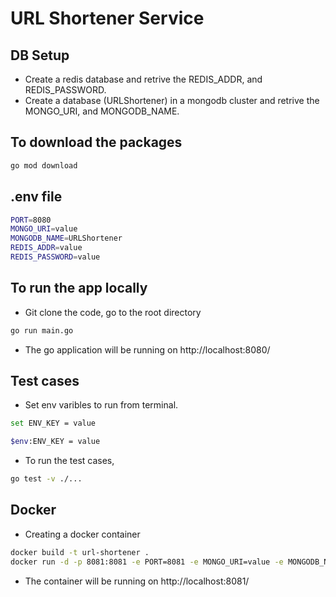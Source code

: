 # URL Shortener Service

## DB Setup

- Create a redis database and retrive the REDIS_ADDR, and REDIS_PASSWORD.
- Create a database (URLShortener) in a mongodb cluster and retrive the MONGO_URI, and MONGODB_NAME.

## To download the packages

```bash
go mod download
```

## .env file

```bash
PORT=8080
MONGO_URI=value
MONGODB_NAME=URLShortener
REDIS_ADDR=value
REDIS_PASSWORD=value
```

## To run the app locally

- Git clone the code, go to the root directory

```bash
go run main.go
```

- The go application will be running on http://localhost:8080/

## Test cases

- Set env varibles to run from terminal.

```bash
set ENV_KEY = value
```

```bash
$env:ENV_KEY = value
```

- To run the test cases,

```bash
go test -v ./...
```

## Docker

- Creating a docker container

```bash
docker build -t url-shortener .
docker run -d -p 8081:8081 -e PORT=8081 -e MONGO_URI=value -e MONGODB_NAME=URLShortener -e REDIS_ADDR=value -e REDIS_PASSWORD=value url-shortener
```

- The container will be running on http://localhost:8081/
